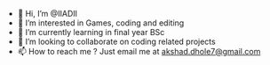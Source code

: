 - 👋 Hi, I’m @IIADII
- 👀 I’m interested in Games, coding and editing
- 🌱 I’m currently learning in final year BSc
- 💞️ I’m looking to collaborate on coding related projects
- 📫 How to reach me ? Just email me at akshad.dhole7@gmail.com

<!---
IIADII/IIADII is a ✨ special ✨ repository because its `README.md` (this file) appears on your GitHub profile.
You can click the Preview link to take a look at your changes.
--->
